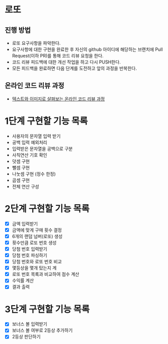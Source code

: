 # 로또
## 진행 방법
* 로또 요구사항을 파악한다.
* 요구사항에 대한 구현을 완료한 후 자신의 github 아이디에 해당하는 브랜치에 Pull Request(이하 PR)를 통해 코드 리뷰 요청을 한다.
* 코드 리뷰 피드백에 대한 개선 작업을 하고 다시 PUSH한다.
* 모든 피드백을 완료하면 다음 단계를 도전하고 앞의 과정을 반복한다.

## 온라인 코드 리뷰 과정
* [텍스트와 이미지로 살펴보는 온라인 코드 리뷰 과정](https://github.com/next-step/nextstep-docs/tree/master/codereview)

# 1단계 구현할 기능 목록

* 사용자의 문자열 입력 받기
* 공백 입력 예외처리
* 입력받은 문자열을 공백으로 구분
* 사칙연산 기호 확인
* 덧셈 구현
* 뺄셈 구현
* 나눗셈 구현 (정수 한정)
* 곱셈 구현
* 전체 연산 구성

# 2단계 구현할 기능 목록
- [x] 금액 입력받기 
- [x] 금액에 맞게 구매 횟수 결정
- [x] 6개의 랜덤 넘버(로또) 생성
- [x] 횟수만큼 로또 번호 생성
- [x] 당첨 번호 입력받기
- [x] 당첨 번호 파싱하기
- [x] 당첨 번호와 로또 번호 비교
- [x] 몇등상을 몇개 탔는지 계
- [x] 로또 번호 목록과 비교하여 점수 계산
- [x] 수익률 계산
- [x] 결과 출력

# 3단계 구현할 기능 목록
- [x] 보너스 볼 입력받기
- [x] 보너스 볼 여부로 2등상 추가하기
- [x] 2등상 판단하기